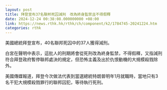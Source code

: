 ```yaml
---
layout: post
title: 拜登宣布37名聯邦死囚減刑　改為終身監禁且不得假釋
date: 2024-12-24 00:38:08.000000000 +08:00
link: https://news.rthk.hk/rthk/ch/component/k2/1784745-20241224.htm
categories: rthk
---
```


美國總統拜登宣布，40名聯邦死囚中的37人獲得減刑。

白宮在聲明中表示，這批人的刑期將會從死刑改為終身監禁，不得假釋，又指減刑符合拜登政府暫停聯邦處決的規定，但恐怖主義及出於仇恨動機的大規模殺戮除外。

美國傳媒報道，拜登今次做法代表到當選總統特朗普明年1月就職時，當地只有3名干犯大規模殺戮罪行的聯邦囚犯，等待執行死刑。
